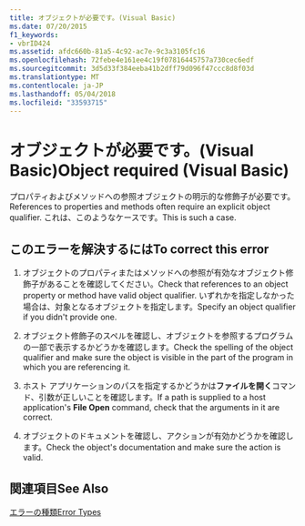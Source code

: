 ```yaml
---
title: オブジェクトが必要です。(Visual Basic)
ms.date: 07/20/2015
f1_keywords:
- vbrID424
ms.assetid: afdc660b-81a5-4c92-ac7e-9c3a3105fc16
ms.openlocfilehash: 72febe4e161ee4c19f07816445757a730cec6edf
ms.sourcegitcommit: 3d5d33f384eeba41b2dff79d096f47ccc8d8f03d
ms.translationtype: MT
ms.contentlocale: ja-JP
ms.lasthandoff: 05/04/2018
ms.locfileid: "33593715"
---
```

# <a name="object-required-visual-basic"></a><span data-ttu-id="4e427-102">オブジェクトが必要です。(Visual Basic)</span><span class="sxs-lookup"><span data-stu-id="4e427-102">Object required (Visual Basic)</span></span>
<span data-ttu-id="4e427-103">プロパティおよびメソッドへの参照オブジェクトの明示的な修飾子が必要です。</span><span class="sxs-lookup"><span data-stu-id="4e427-103">References to properties and methods often require an explicit object qualifier.</span></span> <span data-ttu-id="4e427-104">これは、このようなケースです。</span><span class="sxs-lookup"><span data-stu-id="4e427-104">This is such a case.</span></span>  
  
## <a name="to-correct-this-error"></a><span data-ttu-id="4e427-105">このエラーを解決するには</span><span class="sxs-lookup"><span data-stu-id="4e427-105">To correct this error</span></span>  
  
1.  <span data-ttu-id="4e427-106">オブジェクトのプロパティまたはメソッドへの参照が有効なオブジェクト修飾子があることを確認してください。</span><span class="sxs-lookup"><span data-stu-id="4e427-106">Check that references to an object property or method have valid object qualifier.</span></span> <span data-ttu-id="4e427-107">いずれかを指定しなかった場合は、対象となるオブジェクトを指定します。</span><span class="sxs-lookup"><span data-stu-id="4e427-107">Specify an object qualifier if you didn't provide one.</span></span>  
  
2.  <span data-ttu-id="4e427-108">オブジェクト修飾子のスペルを確認し、オブジェクトを参照するプログラムの一部で表示するかどうかを確認します。</span><span class="sxs-lookup"><span data-stu-id="4e427-108">Check the spelling of the object qualifier and make sure the object is visible in the part of the program in which you are referencing it.</span></span>  
  
3.  <span data-ttu-id="4e427-109">ホスト アプリケーションのパスを指定するかどうかは**ファイルを開く**コマンド、引数が正しいことを確認します。</span><span class="sxs-lookup"><span data-stu-id="4e427-109">If a path is supplied to a host application's **File Open** command, check that the arguments in it are correct.</span></span>  
  
4.  <span data-ttu-id="4e427-110">オブジェクトのドキュメントを確認し、アクションが有効かどうかを確認します。</span><span class="sxs-lookup"><span data-stu-id="4e427-110">Check the object's documentation and make sure the action is valid.</span></span>  
  
## <a name="see-also"></a><span data-ttu-id="4e427-111">関連項目</span><span class="sxs-lookup"><span data-stu-id="4e427-111">See Also</span></span>  
 [<span data-ttu-id="4e427-112">エラーの種類</span><span class="sxs-lookup"><span data-stu-id="4e427-112">Error Types</span></span>](../../../visual-basic/programming-guide/language-features/error-types.md)
